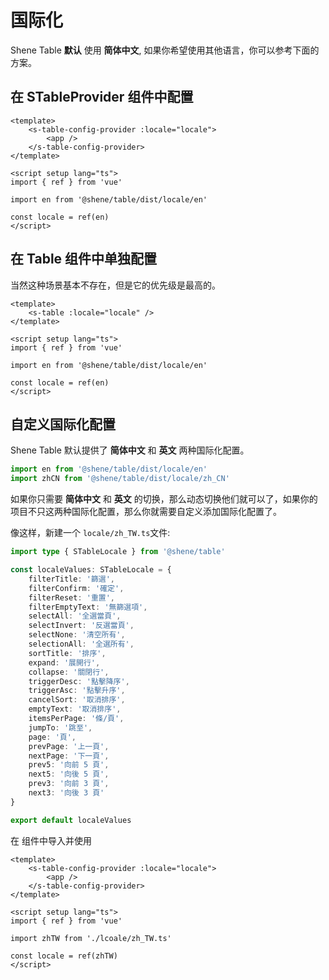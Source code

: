 # 国际化

Shene Table **默认** 使用 **简体中文**, 如果你希望使用其他语言，你可以参考下面的方案。

## 在 STableProvider 组件中配置

```vue
<template>
	<s-table-config-provider :locale="locale">
		<app />
	</s-table-config-provider>
</template>

<script setup lang="ts">
import { ref } from 'vue'

import en from '@shene/table/dist/locale/en'

const locale = ref(en)
</script>
```

## 在 Table 组件中单独配置

当然这种场景基本不存在，但是它的优先级是最高的。

```vue
<template>
	<s-table :locale="locale" />
</template>

<script setup lang="ts">
import { ref } from 'vue'

import en from '@shene/table/dist/locale/en'

const locale = ref(en)
</script>
```

## 自定义国际化配置

Shene Table 默认提供了 **简体中文** 和 **英文** 两种国际化配置。

```ts
import en from '@shene/table/dist/locale/en'
import zhCN from '@shene/table/dist/locale/zh_CN'
```

如果你只需要 **简体中文** 和 **英文** 的切换，那么动态切换他们就可以了，如果你的项目不只这两种国际化配置，那么你就需要自定义添加国际化配置了。

像这样，新建一个 `locale/zh_TW.ts`文件:

```ts
import type { STableLocale } from '@shene/table'

const localeValues: STableLocale = {
	filterTitle: '篩選',
	filterConfirm: '確定',
	filterReset: '重置',
	filterEmptyText: '無篩選項',
	selectAll: '全選當頁',
	selectInvert: '反選當頁',
	selectNone: '清空所有',
	selectionAll: '全選所有',
	sortTitle: '排序',
	expand: '展開行',
	collapse: '關閉行',
	triggerDesc: '點擊降序',
	triggerAsc: '點擊升序',
	cancelSort: '取消排序',
	emptyText: '取消排序',
	itemsPerPage: '條/頁',
	jumpTo: '跳至',
	page: '頁',
	prevPage: '上一頁',
	nextPage: '下一頁',
	prev5: '向前 5 頁',
	next5: '向後 5 頁',
	prev3: '向前 3 頁',
	next3: '向後 3 頁'
}

export default localeValues
```

在 组件中导入并使用

```vue
<template>
	<s-table-config-provider :locale="locale">
		<app />
	</s-table-config-provider>
</template>

<script setup lang="ts">
import { ref } from 'vue'

import zhTW from './lcoale/zh_TW.ts'

const locale = ref(zhTW)
</script>
```
